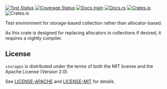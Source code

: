 [![Test Status](https://github.com/TimDiekmann/storages/workflows/Test/badge.svg?event=push&branch=main)](https://github.com/TimDiekmann/storages/actions?query=workflow%3ATest+event%3Apush+branch%3Amain)
[![Coverage Status](https://codecov.io/gh/TimDiekmann/storages/branch/main/graph/badge.svg)](https://codecov.io/gh/TimDiekmann/storages)
[![Docs main](https://img.shields.io/static/v1?label=docs&message=main&color=5479ab)](https://timdiekmann.github.io/storages/storages/index.html)
[![Docs.rs](https://docs.rs/storages/badge.svg)](https://docs.rs/storages)
[![Crates.io](https://img.shields.io/crates/v/storages)](https://crates.io/crates/storages)
![Crates.io](https://img.shields.io/crates/l/storages)

Test environment for storage-based collection rather than allocator-based.

As this crate is designed for replacing allocators in collections if desired,
it requires a nightly compiler.


License
-------

`storages` is distributed under the terms of both the MIT license and the Apache License (Version 2.0).

See [LICENSE-APACHE](https://github.com/TimDiekmann/storages/blob/main/LICENSE-APACHE) and [LICENSE-MIT](https://github.com/TimDiekmann/storages/blob/main/LICENSE-MIT) for details.
